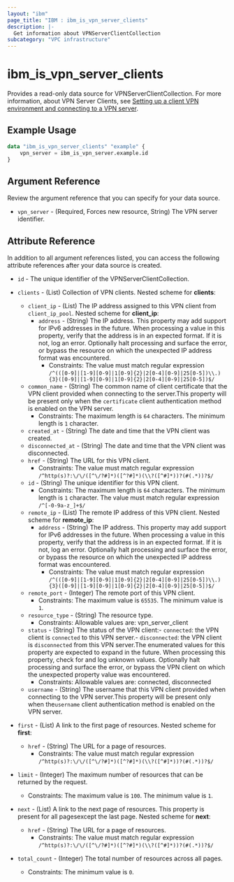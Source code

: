 ```yaml
---
layout: "ibm"
page_title: "IBM : ibm_is_vpn_server_clients"
description: |-
  Get information about VPNServerClientCollection
subcategory: "VPC infrastructure"
---
```


# ibm_is_vpn_server_clients

Provides a read-only data source for VPNServerClientCollection. For more information, about VPN Server Clients, see [Setting up a client VPN environment and connecting to a VPN server](https://cloud.ibm.com/docs/vpc?topic=vpc-vpn-client-environment-setup&interface=ui).
## Example Usage

```terraform
data "ibm_is_vpn_server_clients" "example" {
	vpn_server = ibm_is_vpn_server.example.id
}
```

## Argument Reference

Review the argument reference that you can specify for your data source.

- `vpn_server` - (Required, Forces new resource, String) The VPN server identifier.

## Attribute Reference

In addition to all argument references listed, you can access the following attribute references after your data source is created.

- `id` - The unique identifier of the VPNServerClientCollection.
- `clients` - (List) Collection of VPN clients.
	Nested scheme for **clients**:
	- `client_ip` - (List) The IP address assigned to this VPN client from `client_ip_pool`.
		Nested scheme for **client_ip**:
		- `address` - (String) The IP address. This property may add support for IPv6 addresses in the future. When processing a value in this property, verify that the address is in an expected format. If it is not, log an error. Optionally halt processing and surface the error, or bypass the resource on which the unexpected IP address format was encountered.
		  - Constraints: The value must match regular expression `/^(([0-9]|[1-9][0-9]|1[0-9]{2}|2[0-4][0-9]|25[0-5])\\.){3}([0-9]|[1-9][0-9]|1[0-9]{2}|2[0-4][0-9]|25[0-5])$/`
	- `common_name` - (String) The common name of client certificate that the VPN client provided when connecting to the server.This property will be present only when the `certificate` client authentication method is enabled on the VPN server.
	  - Constraints: The maximum length is `64` characters. The minimum length is `1` character.
	- `created_at` - (String) The date and time that the VPN client was created.
	- `disconnected_at` - (String) The date and time that the VPN client was disconnected.
	- `href` - (String) The URL for this VPN client.
	  - Constraints: The value must match regular expression `/^http(s)?:\/\/([^\/?#]*)([^?#]*)(\\?([^#]*))?(#(.*))?$/`
	- `id` - (String) The unique identifier for this VPN client.
	  - Constraints: The maximum length is `64` characters. The minimum length is `1` character. The value must match regular expression `/^[-0-9a-z_]+$/`
	- `remote_ip` - (List) The remote IP address of this VPN client.
		Nested scheme for **remote_ip**:
		- `address` - (String) The IP address. This property may add support for IPv6 addresses in the future. When processing a value in this property, verify that the address is in an expected format. If it is not, log an error. Optionally halt processing and surface the error, or bypass the resource on which the unexpected IP address format was encountered.
		  - Constraints: The value must match regular expression `/^(([0-9]|[1-9][0-9]|1[0-9]{2}|2[0-4][0-9]|25[0-5])\\.){3}([0-9]|[1-9][0-9]|1[0-9]{2}|2[0-4][0-9]|25[0-5])$/`
	- `remote_port` - (Integer) The remote port of this VPN client.
	  - Constraints: The maximum value is `65535`. The minimum value is `1`.
	- `resource_type` - (String) The resource type.
	  - Constraints: Allowable values are: vpn_server_client
	- `status` - (String) The status of the VPN client:- `connected`: the VPN client is `connected` to this VPN server.- `disconnected`: the VPN client is `disconnected` from this VPN server.The enumerated values for this property are expected to expand in the future. When processing this property, check for and log unknown values. Optionally halt processing and surface the error, or bypass the VPN client on which the unexpected property value was encountered.
	  - Constraints: Allowable values are: connected, disconnected
	- `username` - (String) The username that this VPN client provided when connecting to the VPN server.This property will be present only when  the`username` client authentication method is enabled on the VPN server.

- `first` - (List) A link to the first page of resources.
	Nested scheme for **first**:
	- `href` - (String) The URL for a page of resources.
	  - Constraints: The value must match regular expression `/^http(s)?:\/\/([^\/?#]*)([^?#]*)(\\?([^#]*))?(#(.*))?$/`

- `limit` - (Integer) The maximum number of resources that can be returned by the request.
  - Constraints: The maximum value is `100`. The minimum value is `1`.

- `next` - (List) A link to the next page of resources. This property is present for all pagesexcept the last page.
	Nested scheme for **next**:
	- `href` - (String) The URL for a page of resources.
	  - Constraints: The value must match regular expression `/^http(s)?:\/\/([^\/?#]*)([^?#]*)(\\?([^#]*))?(#(.*))?$/`

- `total_count` - (Integer) The total number of resources across all pages.
  - Constraints: The minimum value is `0`.

